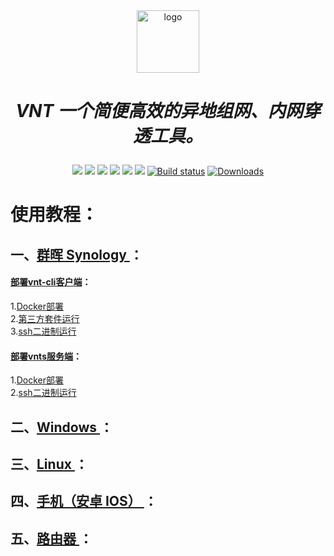 <div align="center">
  <a href="https://rustvnt.com"><img height="100px" alt="logo" src="https://cdn.jsdelivr.net/gh/vnt-dev/VntApp@master/android/app/src/main/res/mipmap-xxxhdpi/ic_launcher.png"/></a>
  <h1><p><em>VNT 一个简便高效的异地组网、内网穿透工具。</em></p></h1>
	<a href="https://github.com/vnt-dev/vnt/releases"><img src="https://img.shields.io/github/downloads/vnt-dev/vnt/total"></a>
  <a href="https://github.com/vnt-dev/vnt/graphs/contributors"><img src="https://img.shields.io/github/contributors-anon/vnt-dev/vnt"></a>
  <a href="https://github.com/vnt-dev/vnt/releases/"><img src="https://img.shields.io/github/release/vnt-dev/vnt"></a>
  <a href="https://github.com/vnt-dev/vnt/issues"><img src="https://img.shields.io/github/issues-raw/vnt-dev/vnt"></a>
  <a href="https://github.com/vnt-dev/vnt/discussions"><img src="https://img.shields.io/github/discussions/vnt-dev/vnt"></a>
  <a href="GitHub repo size"><img src="https://img.shields.io/github/repo-size/vnt-dev/vnt?color=red&style=flat-square"></a>
  <a href="https://github.com/vnt-dev/vnt/actions?query=workflow%3ABuild"><img src="https://img.shields.io/github/actions/workflow/status/vnt-dev/vnt/rust.yml?branch=main" alt="Build status"></a>
  <a href="https://hub.docker.com/r/lubeilin/vnt"><img src="https://img.shields.io/docker/pulls/lubeilin/vnt?color=%2348BB78&logo=docker&label=pulls" alt="Downloads"></a>
</div>

# 使用教程：

## 一、[群晖 Synology ](https://github.com/lmq8267/vnt/blob/main/docs/Synology.md)：
#### [部署vnt-cli客户端](https://github.com/lmq8267/vnt/blob/main/docs/Synology.md#%E4%B8%80%E5%89%8D%E6%8F%90%E9%9C%80%E8%A6%81%E5%85%88%E7%A1%AE%E5%AE%9A%E5%B7%B2%E5%8A%A0%E8%BD%BD%E5%A5%BDtun%E6%A8%A1%E5%9D%97%E5%A6%82%E6%9E%9C%E6%B2%A1%E6%9C%89tun%E6%A8%A1%E5%9D%97%E7%9A%84%E5%88%99%E5%8F%AA%E8%83%BD%E4%BD%BF%E7%94%A8vn-link-cli)：
1.[Docker部署](https://github.com/lmq8267/vnt/blob/main/docs/Synology.md#1docker%E8%BF%90%E8%A1%8C%E6%9C%89tun%E6%A8%A1%E5%9D%97%E4%BD%BF%E7%94%A8%E7%89%B9%E6%9D%83%E6%A8%A1%E5%BC%8F)<br>
2.[第三方套件运行](https://github.com/lmq8267/vnt/blob/main/docs/Synology.md#2%E7%AC%AC%E4%B8%89%E6%96%B9%E5%A5%97%E4%BB%B6%E8%BF%90%E8%A1%8C)<br>
3.[ssh二进制运行](https://github.com/lmq8267/vnt/blob/main/docs/Synology.md#3ssh%E4%BA%8C%E8%BF%9B%E5%88%B6%E8%BF%90%E8%A1%8C)
#### [部署vnts服务端](https://github.com/lmq8267/vnt/blob/main/docs/Synology.md#%E4%BA%8C%E6%9C%8D%E5%8A%A1%E7%AB%AF%E9%83%A8%E7%BD%B2)：
1.[Docker部署](https://github.com/lmq8267/vnt/blob/main/docs/Synology.md#1docker%E8%BF%90%E8%A1%8C)<br>
2.[ssh二进制运行](https://github.com/lmq8267/vnt/blob/main/docs/Synology.md#2ssh%E4%BA%8C%E8%BF%9B%E5%88%B6%E8%BF%90%E8%A1%8C)

## 二、[Windows ](https://github.com/lmq8267/vnt/blob/main/docs/Windows.md)：

## 三、[Linux ](https://github.com/lmq8267/vnt/blob/main/docs/Linux.md)：

## 四、[手机（安卓 IOS） ](https://github.com/lmq8267/vnt/blob/main/docs/Mobile.md)：

## 五、[路由器 ](https://github.com/lmq8267/vnt/blob/main/docs/Router.md)：

